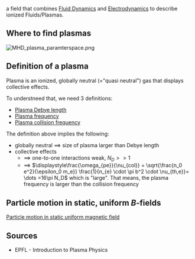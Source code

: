 a field that combines [Fluid Dynamics](Fluid%20Dynamics.md) and [Electrodynamics](Electrodynamics.md) to describe ionized Fluids/Plasmas.


## Where to find plasmas
![MHD_plasma_paramterspace.png](MHD_plasma_paramterspace.png)


## Definition of a plasma
Plasma is an ionized, globally neutral (="quasi neutral") gas that displays collective effects.

To understneed that, we need 3 definitions:
- [Plasma Debye length](Plasma%20Debye%20length.md)
- [Plasma frequency](Plasma%20frequency.md)
- [Plasma collision frequency](Plasma%20collision%20frequency.md)

The definition above implies the following:
- globally neutral $\implies$ size of plasma larger than Debye length
- collective effects
	- $\implies$ one-to-one interactions weak, $N_D>>1$ 
	- $\implies$ $\displaystyle\frac{\omega_{pe}}{\nu_{col}} = \sqrt{\frac{n_0 e^2}{\epsilon_0 m_e}} \frac{1}{n_{e} \cdot \pi b^2 \cdot  \nu_{th,e}}= \dots =16\pi N_D$  which is "large". That means, the plasma frequency is larger than the collision frequency


## Particle motion in static, uniform $B$-fields
[Particle motion in static uniform magnetic field](Particle%20motion%20in%20static%20uniform%20magnetic%20field.md)



## Sources
- EPFL - Introduction to Plasma Physics